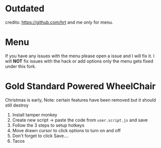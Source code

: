 # Outdated

credits: https://github.com/hrt and me only for menu.

# Menu
If you have any issues with the menu please open a issue and I will fix it. I will **NOT** fix issues with the hack or add options only the menu gets fixed under this fork.


# Gold Standard Powered WheelChair
Christmas is early,
Note: certain features have been removed but it should still destroy

1. Install tamper monkey
2. Create new script -> paste the code from `user.script.js` and save
3. Follow the 3 steps to setup hotkeys
4. Move drawn cursor to click options to turn on and off
5. Don't forget to click Save....
6. Tacos
